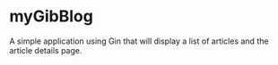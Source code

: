 # myGibBlog
A simple application using Gin that will display a list of articles and the article details page.
